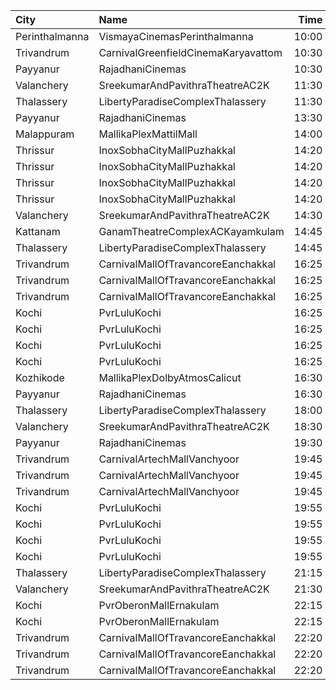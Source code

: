 | City           | Name                                |  Time | Type             | Price | Capacity | Booked |
| :------------- | :---------------------------------- | ----: | :--------------- | ----: | -------: | -----: |
| Perinthalmanna | VismayaCinemasPerinthalmanna        | 10:00 | Platinum         |  100₹ |      151 |     75 |
| Trivandrum     | CarnivalGreenfieldCinemaKaryavattom | 10:30 | ExecutiveOffline |  140₹ |      119 |     61 |
| Payyanur       | RajadhaniCinemas                    | 10:30 | PlatinumCircle   |  110₹ |       88 |     44 |
| Valanchery     | SreekumarAndPavithraTheatreAC2K     | 11:30 | FirstClass       |  110₹ |      161 |     80 |
| Thalassery     | LibertyParadiseComplexThalassery    | 11:30 | Perl             |  125₹ |      250 |    208 |
| Payyanur       | RajadhaniCinemas                    | 13:30 | PlatinumCircle   |  110₹ |       88 |     44 |
| Malappuram     | MallikaPlexMattilMall               | 14:00 | Executive        |  140₹ |       54 |     24 |
| Thrissur       | InoxSobhaCityMallPuzhakkal          | 14:20 | Club             |  190₹ |       19 |      0 |
| Thrissur       | InoxSobhaCityMallPuzhakkal          | 14:20 | Executive        |  130₹ |       11 |      0 |
| Thrissur       | InoxSobhaCityMallPuzhakkal          | 14:20 | RoyalRecliner    |  350₹ |        5 |      0 |
| Thrissur       | InoxSobhaCityMallPuzhakkal          | 14:20 | Royal            |  190₹ |        2 |      0 |
| Valanchery     | SreekumarAndPavithraTheatreAC2K     | 14:30 | FirstClass       |  110₹ |      161 |     80 |
| Kattanam       | GanamTheatreComplexACKayamkulam     | 14:45 | FirstClass       |  110₹ |      129 |    102 |
| Thalassery     | LibertyParadiseComplexThalassery    | 14:45 | Perl             |  125₹ |      250 |    208 |
| Trivandrum     | CarnivalMallOfTravancoreEanchakkal  | 16:25 | NormalOffline    |  100₹ |       17 |     13 |
| Trivandrum     | CarnivalMallOfTravancoreEanchakkal  | 16:25 | ExecutiveOffline |  180₹ |      193 |    117 |
| Trivandrum     | CarnivalMallOfTravancoreEanchakkal  | 16:25 | Silver           |  210₹ |       97 |     50 |
| Kochi          | PvrLuluKochi                        | 16:25 | Classic          |  140₹ |       39 |     25 |
| Kochi          | PvrLuluKochi                        | 16:25 | ClassicPlus      |  160₹ |       91 |     72 |
| Kochi          | PvrLuluKochi                        | 16:25 | Prime            |  190₹ |       68 |     40 |
| Kochi          | PvrLuluKochi                        | 16:25 | Recliner         |  350₹ |       10 |      5 |
| Kozhikode      | MallikaPlexDolbyAtmosCalicut        | 16:30 | Executive        |  140₹ |      163 |     84 |
| Payyanur       | RajadhaniCinemas                    | 16:30 | PlatinumCircle   |  110₹ |       88 |     44 |
| Thalassery     | LibertyParadiseComplexThalassery    | 18:00 | Perl             |  125₹ |      250 |    208 |
| Valanchery     | SreekumarAndPavithraTheatreAC2K     | 18:30 | FirstClass       |  110₹ |      161 |     80 |
| Payyanur       | RajadhaniCinemas                    | 19:30 | PlatinumCircle   |  110₹ |       88 |     44 |
| Trivandrum     | CarnivalArtechMallVanchyoor         | 19:45 | ExecutiveOffline |  100₹ |       13 |      8 |
| Trivandrum     | CarnivalArtechMallVanchyoor         | 19:45 | SilverOffline    |  180₹ |      151 |     89 |
| Trivandrum     | CarnivalArtechMallVanchyoor         | 19:45 | GoldOffline      |  350₹ |       13 |      9 |
| Kochi          | PvrLuluKochi                        | 19:55 | Classic          |  140₹ |       54 |     29 |
| Kochi          | PvrLuluKochi                        | 19:55 | ClassicPlus      |  160₹ |      126 |     80 |
| Kochi          | PvrLuluKochi                        | 19:55 | Prime            |  190₹ |       92 |     56 |
| Kochi          | PvrLuluKochi                        | 19:55 | Recliner         |  350₹ |       13 |     13 |
| Thalassery     | LibertyParadiseComplexThalassery    | 21:15 | Perl             |  125₹ |      250 |    208 |
| Valanchery     | SreekumarAndPavithraTheatreAC2K     | 21:30 | FirstClass       |  110₹ |      161 |     80 |
| Kochi          | PvrOberonMallErnakulam              | 22:15 | Classic          |  140₹ |       36 |     36 |
| Kochi          | PvrOberonMallErnakulam              | 22:15 | ClassicPlus      |  170₹ |       81 |     81 |
| Trivandrum     | CarnivalMallOfTravancoreEanchakkal  | 22:20 | NormalOffline    |  100₹ |       17 |      8 |
| Trivandrum     | CarnivalMallOfTravancoreEanchakkal  | 22:20 | ExecutiveOffline |  180₹ |      102 |     51 |
| Trivandrum     | CarnivalMallOfTravancoreEanchakkal  | 22:20 | PremiumOffline   |  300₹ |       50 |     25 |